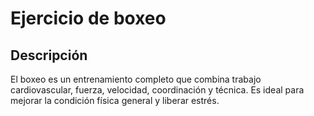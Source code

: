 # Ejercicio de boxeo

## Descripción
El boxeo es un entrenamiento completo que combina trabajo cardiovascular, fuerza, velocidad, coordinación y técnica. Es ideal para mejorar la condición física general y liberar estrés.